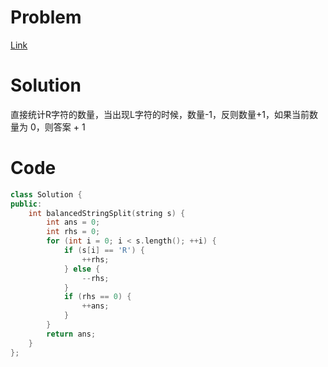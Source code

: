 # Problem
[Link](https://leetcode-cn.com/problems/split-a-string-in-balanced-strings)

# Solution

直接统计R字符的数量，当出现L字符的时候，数量-1，反则数量+1，如果当前数量为 0，则答案 + 1

# Code
```cpp
class Solution {
public:
    int balancedStringSplit(string s) {
        int ans = 0;
        int rhs = 0;
        for (int i = 0; i < s.length(); ++i) {
            if (s[i] == 'R') {
                ++rhs;
            } else {
                --rhs;
            }
            if (rhs == 0) {
                ++ans;
            }
        }
        return ans;
    }
};
```